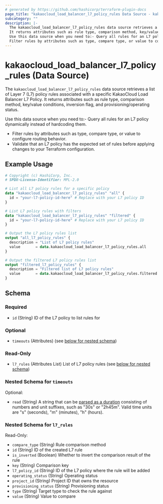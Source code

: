 ```yaml
---
# generated by https://github.com/hashicorp/terraform-plugin-docs
page_title: "kakaocloud_load_balancer_l7_policy_rules Data Source - kakaocloud"
subcategory: ""
description: |-
  The kakaocloud_load_balancer_l7_policy_rules data source retrieves a list of Layer 7 (L7) policy rules associated with a specific KakaoCloud Load Balancer L7 Policy.
  It returns attributes such as rule type, comparison method, key/value conditions, inversion flag, and provisioning/operating status.
  Use this data source when you need to:- Query all rules for an L7 policy dynamically instead of hardcoding them.
  Filter rules by attributes such as type, compare type, or value to configure routing behavior.Validate that an L7 policy has the expected set of rules before applying changes to your Terraform configuration.
---
```


# kakaocloud_load_balancer_l7_policy_rules (Data Source)

The `kakaocloud_load_balancer_l7_policy_rules` data source retrieves a list of Layer 7 (L7) policy rules associated with a specific KakaoCloud Load Balancer L7 Policy.
It returns attributes such as rule type, comparison method, key/value conditions, inversion flag, and provisioning/operating status.

Use this data source when you need to:- Query all rules for an L7 policy dynamically instead of hardcoding them.
- Filter rules by attributes such as type, compare type, or value to configure routing behavior.
- Validate that an L7 policy has the expected set of rules before applying changes to your Terraform configuration.

<!-- ## Available filters 없음 -->

## Example Usage

```terraform
# Copyright (c) HashiCorp, Inc.
# SPDX-License-Identifier: MPL-2.0

# List all L7 policy rules for a specific policy
data "kakaocloud_load_balancer_l7_policy_rules" "all" {
  id = "your-l7-policy-id-here" # Replace with your L7 policy ID
}

# List L7 policy rules with filters
data "kakaocloud_load_balancer_l7_policy_rules" "filtered" {
  id = "your-l7-policy-id-here" # Replace with your L7 policy ID
}

# Output the L7 policy rules list
output "all_l7_policy_rules" {
  description = "List of L7 policy rules"
  value       = data.kakaocloud_load_balancer_l7_policy_rules.all
}

# Output the filtered L7 policy rules list
output "filtered_l7_policy_rules" {
  description = "Filtered list of L7 policy rules"
  value       = data.kakaocloud_load_balancer_l7_policy_rules.filtered
}
```

<!-- schema generated by tfplugindocs -->
## Schema

### Required

- `id` (String) ID of the L7 policy to list rules for

### Optional

- `timeouts` (Attributes) (see [below for nested schema](#nestedatt--timeouts))

### Read-Only

- `l7_rules` (Attributes List) List of L7 policy rules (see [below for nested schema](#nestedatt--l7_rules))

<a id="nestedatt--timeouts"></a>
### Nested Schema for `timeouts`

Optional:

- `read` (String) A string that can be [parsed as a duration](https://pkg.go.dev/time#ParseDuration) consisting of numbers and unit suffixes, such as "30s" or "2h45m". Valid time units are "s" (seconds), "m" (minutes), "h" (hours).


<a id="nestedatt--l7_rules"></a>
### Nested Schema for `l7_rules`

Read-Only:

- `compare_type` (String) Rule comparison method
- `id` (String) ID of the created L7 rule
- `is_inverted` (Boolean) Whether to invert the comparison result of the rule
- `key` (String) Comparison key
- `l7_policy_id` (String) ID of the L7 policy where the rule will be added
- `operating_status` (String) Operating status
- `project_id` (String) Project ID that owns the resource
- `provisioning_status` (String) Provisioning status
- `type` (String) Target type to check the rule against
- `value` (String) Value to compare
